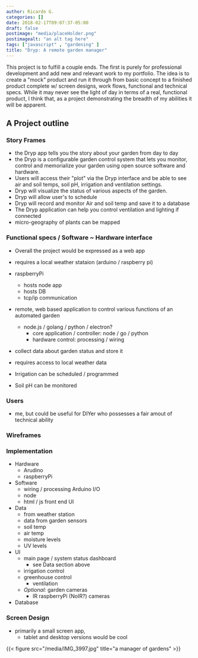 ```yaml
---
author: Ricardo G.
categories: []
date: 2018-02-17T09:07:37-05:00
draft: false
postimage: "media/placeHolder.png"
postimagealt: "an alt tag here"
tags: ["javascript" , "gardening" ]
title: "Dryp: A remote garden manager"
---
```

This project is to fulfill a couple ends. The first is purely for professional development and add new and relevant work to my portfolio. The idea is to create a "mock" product and run it through from basic concept to a finished product complete w/ screen designs, work flows, functional and technical specs. While it may never see the light of day in terms of a real, functional product, I think that, as a project demonstrating the breadth of my abilities it will be apparent.



## A Project outline

### Story Frames
* the Dryp app tells you the story about your garden from day to day
* the Dryp is a configurable garden control system that lets you monitor, control and memorialize your garden using open source software and hardware.
* Users will access their "plot" via the Dryp interface and be able to see air and soil temps, soil pH, irrigation and ventilation settings.
* Dryp will visualize the status of various aspects of the garden.
* Dryp will allow user's to schedule
* Dryp will record and monitor Air and soil temp and save it to a database
* The Dryp application can help you control ventilation and lighting if connected
* micro-geography of plants can be mapped

### Functional specs / Software ~ Hardware interface
* Overall the project would be expressed as a web app
* requires a local weather stataion (arduino / raspberry pi)
* raspberryPi
  - hosts node app
  - hosts DB
  - tcp/ip communication
* remote, web based application to control various functions of an automated garden
  - node.js / golang / python / electron?
    * core application / controller: node / go / python
    * hardware control: processing / wiring
* collect data about garden status and store it
* requires access to local weather data

* Irrigation can be scheduled / programmed
* Soil pH can be monitored

### Users
* me, but could be useful for DIYer who possesses a fair amout of technical ability

### Wireframes

### Implementation
* Hardware
  - Arudino
  - raspberryPi
* Software
  - wiring / processing Arduino I/O
  - node
  - html / js front end UI
* Data
  - from weather station
  - data from garden sensors
  - soil temp
  - air temp
  - moisture levels
  - UV levels
* UI
  - main page / system status dashboard
    * see Data section above
  - irrigation control
  - greenhouse control
    * ventilation
  - _Optional:_ garden cameras
    * IR raspberryPi (NoIR?) cameras
* Database

### Screen Design
* primarily a small screen app,
  - tablet and desktop versions would be cool

{{< figure src="/media/IMG_3997.jpg" title="a manager of gardens" >}}

